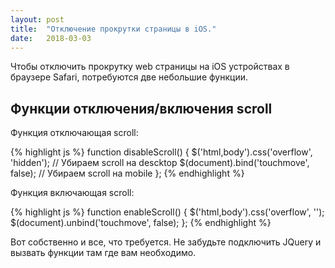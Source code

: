 ```yaml
---
layout: post
title:  "Отключение прокрутки страницы в iOS."
date:   2018-03-03
---
```


Чтобы отключить прокрутку web страницы на iOS устройствах
в браузере Safari, потребуются две небольшие функции.

## Функции отключения/включения scroll

Функция отключающая scroll:

{% highlight js %}
function disableScroll() {
  $('html,body').css('overflow', 'hidden'); // Убираем scroll на descktop
  $(document).bind('touchmove', false); // Убираем scroll на mobile
};
{% endhighlight %}

Функция включающая scroll:

{% highlight js %}
function enableScroll() {
  $('html,body').css('overflow', '');
  $(document).unbind('touchmove', false);
};
{% endhighlight %}

Вот собственно и все, что требуется. Не забудьте подключить JQuery
и вызвать функции там где вам необходимо.
